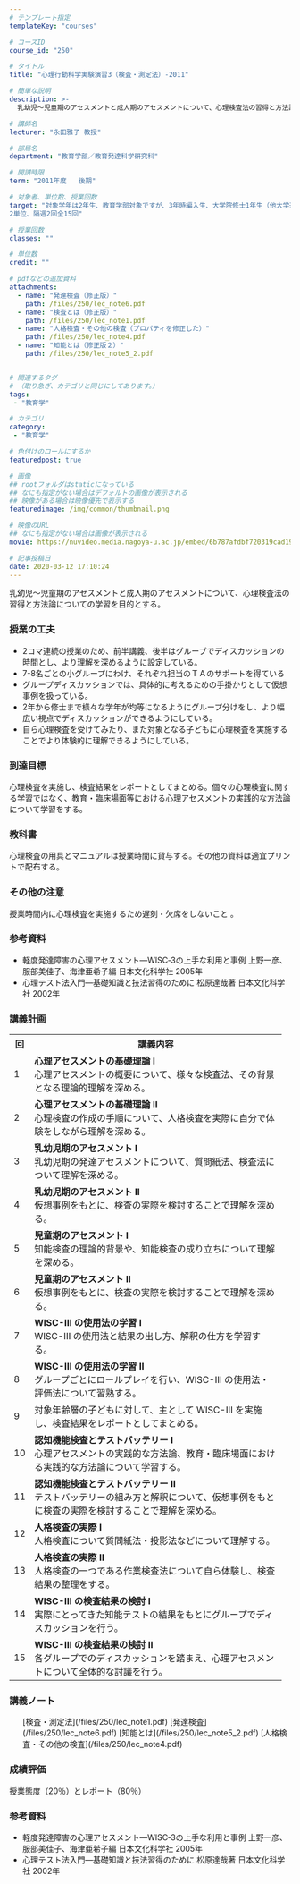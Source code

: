 ```yaml
---
# テンプレート指定
templateKey: "courses"

# コースID
course_id: "250"

# タイトル
title: "心理行動科学実験演習3（検査・測定法）-2011"

# 簡単な説明
description: >-
  乳幼児〜児童期のアセスメントと成人期のアセスメントについて、心理検査法の習得と方法論についての学習を目的とする。...

# 講師名
lecturer: "永田雅子 教授"

# 部局名
department: "教育学部／教育発達科学研究科"

# 開講時限
term: "2011年度	後期"

# 対象者、単位数、授業回数
target: "対象学年は2年生、教育学部対象ですが、3年時編入生、大学院修士1年生（他大学進学）も含まれます。
2単位、隔週2回全15回"

# 授業回数
classes: ""

# 単位数
credit: ""

# pdfなどの追加資料
attachments: 
  - name: "発達検査（修正版）" 
    path: /files/250/lec_note6.pdf
  - name: "検査とは（修正版）" 
    path: /files/250/lec_note1.pdf
  - name: "人格検査・その他の検査（プロパティを修正した）" 
    path: /files/250/lec_note4.pdf
  - name: "知能とは（修正版２）" 
    path: /files/250/lec_note5_2.pdf


# 関連するタグ
# （取り急ぎ、カテゴリと同じにしてあります。）
tags:
 - "教育学"

# カテゴリ
category:
 - "教育学"

# 色付けのロールにするか
featuredpost: true

# 画像
## rootフォルダはstaticになっている
## なにも指定がない場合はデフォルトの画像が表示される
## 映像がある場合は映像優先で表示する
featuredimage: /img/common/thumbnail.png

# 映像のURL
## なにも指定がない場合は画像が表示される
movie: https://nuvideo.media.nagoya-u.ac.jp/embed/6b787afdbf720319cad1933452c4818e64c38c7a

# 記事投稿日
date: 2020-03-12 17:10:24
---
```



乳幼児〜児童期のアセスメントと成人期のアセスメントについて、心理検査法の習得と方法論についての学習を目的とする。


### 授業の工夫

* 2コマ連続の授業のため、前半講義、後半はグループでディスカッションの時間とし、より理解を深めるように設定している。
* 7-8名ごとの小グループにわけ、それぞれ担当のＴＡのサポートを得ている
* グループディスカッションでは、具体的に考えるための手掛かりとして仮想事例を扱っている。
* 2年から修士まで様々な学年が均等になるようにグループ分けをし、より幅広い視点でディスカッションができるようにしている。
* 自ら心理検査を受けてみたり、また対象となる子どもに心理検査を実施することでより体験的に理解できるようにしている。





### 到達目標

心理検査を実施し、検査結果をレポートとしてまとめる。個々の心理検査に関する学習ではなく、教育・臨床場面等における心理アセスメントの実践的な方法論について学習をする。

### 教科書

心理検査の用具とマニュアルは授業時間に貸与する。その他の資料は適宜プリントで配布する。

### その他の注意

授業時間内に心理検査を実施するため遅刻・欠席をしないこと 。

### 参考資料

* 軽度発達障害の心理アセスメント—WISC‐3の上手な利用と事例 上野一彦、服部美佳子、海津亜希子編 日本文化科学社 2005年
* 心理テスト法入門—基礎知識と技法習得のために 松原達哉著 日本文化科学社 2002年


<h3>講義計画</h3>

<table class="basic" width="455">
<tr>
<th width="20" class="center">回</th><th width="435" class="center">講義内容</th>
</tr>
<tr>
<td class="center">1</td>
<td>
<strong>心理アセスメントの基礎理論 I</strong><br>
心理アセスメントの概要について、様々な検査法、その背景となる理論的理解を深める。
</td>
</tr>

<tr>
<td class="center">2</td>
<td><strong>心理アセスメントの基礎理論 II</strong><br>
心理検査の作成の手順について、人格検査を実際に自分で体験をしながら理解を深める。
</td>
</tr>

<tr>
<td class="center">3</td>
<td><strong>乳幼児期のアセスメント I</strong><br>
乳幼児期の発達アセスメントについて、質問紙法、検査法について理解を深める。
</td>
</tr>

<tr>
<td class="center">4</td>
<td><strong>乳幼児期のアセスメント II</strong><br>
仮想事例をもとに、検査の実際を検討することで理解を深める。
</td>
</tr>

<tr>
<td class="center">5</td>
<td><strong>児童期のアセスメント I</strong><br>
知能検査の理論的背景や、知能検査の成り立ちについて理解を深める。
</td>
</tr>

<tr>
<td class="center">6</td>
<td><strong>児童期のアセスメント II</strong><br>
仮想事例をもとに、検査の実際を検討することで理解を深める。
</td>
</tr>

<tr>
<td class="center">7</td>
<td><strong>WISC-III の使用法の学習 I</strong><br>
WISC-III の使用法と結果の出し方、解釈の仕方を学習する。
</td>
</tr>

<tr>
<td class="center">8</td>
<td><strong>WISC-III の使用法の学習 II</strong><br>
グループごとにロールプレイを行い、WISC-III の使用法・評価法について習熟する。
</td>
</tr>

<tr>
<td class="center">9</td>
<td>
対象年齢層の子どもに対して、主として WISC-III を実施し、検査結果をレポートとしてまとめる。
</td>
</tr>

<tr>
<td class="center">10</td>
<td><strong>認知機能検査とテストバッテリー I</strong><br>
心理アセスメントの実践的な方法論、教育・臨床場面における実践的な方法論について学習する。
</td>
</tr>

<tr>
<td class="center">11</td>
<td><strong>認知機能検査とテストバッテリー II</strong><br>
テストバッテリーの組み方と解釈について、仮想事例をもとに検査の実際を検討することで理解を深める。
</td>
</tr>

<tr>
<td class="center">12</td>
<td><strong>人格検査の実際 I</strong><br>
人格検査について質問紙法・投影法などについて理解する。
</td>
</tr>

<tr>
<td class="center">13</td>
<td><strong>人格検査の実際 II</strong><br>
人格検査の一つである作業検査法について自ら体験し、検査結果の整理をする。
</td>
</tr>

<tr>
<td class="center">14</td>
<td><strong>WISC-III の検査結果の検討 I</strong><br>
実際にとってきた知能テストの結果をもとにグループでディスカッションを行う。
</td>
</tr>

<tr>
<td class="center">15</td>
<td><strong>WISC-III の検査結果の検討 II</strong><br>
各グループでのディスカッションを踏まえ、心理アセスメントについて全体的な討議を行う。
</td>
</tr>
</table>


<h3>講義ノート</h3>
<ul>
[検査・測定法](/files/250/lec_note1.pdf) 
[発達検査](/files/250/lec_note6.pdf) 
[知能とは](/files/250/lec_note5_2.pdf) 
[人格検査・その他の検査](/files/250/lec_note4.pdf) 
</ul>






<h3>成績評価</h3>
<p>授業態度（20％）とレポート（80％）</p>


<h3>参考資料</h3>
<ul>
<li>軽度発達障害の心理アセスメント—WISC‐3の上手な利用と事例 上野一彦、服部美佳子、海津亜希子編 日本文化科学社 2005年
<li>心理テスト法入門—基礎知識と技法習得のために 松原達哉著 日本文化科学社 2002年
</ul>